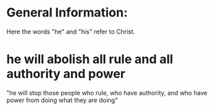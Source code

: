 # General Information:

Here the words "he" and "his" refer to Christ.

# he will abolish all rule and all authority and power

"he will stop those people who rule, who have authority, and who have power from doing what they are doing"

